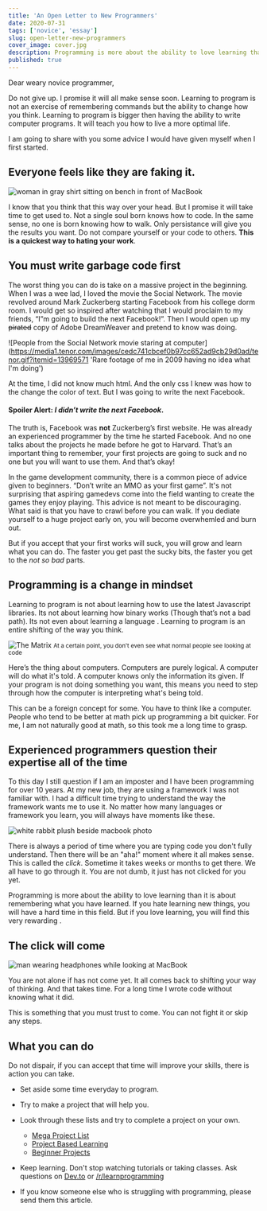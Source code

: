 ```yaml
---
title: 'An Open Letter to New Programmers'
date: 2020-07-31
tags: ['novice', 'essay']
slug: open-letter-new-programmers
cover_image: cover.jpg
description: Programming is more about the ability to love learning than it is about remembering what you have learned
published: true
---
```


Dear weary novice programmer,

Do not give up. I promise it will all make sense soon. Learning to program is not an exercise of remembering commands but the ability to change how you think. Learning to program is bigger then having the ability to write computer programs. It will teach you how to live a more optimal life.

I am going to share with you some advice I would have given myself when I first started.

## Everyone feels like they are faking it.

![woman in gray shirt sitting on bench in front of MacBook](faking-it.jpg 'Photo by Christin Hume')

I know that you think that this way over your head. But I promise it will take time to get used to. Not a single soul born knows how to code. In the same sense, no one is born knowing how to walk. Only persistance will give you the results you want. Do not compare yourself or your code to others. **This is a quickest way to hating your work**.

## You must write garbage code first

The worst thing you can do is take on a massive project in the beginning. When I was a wee lad, I loved the movie the Social Network. The movie revolved around Mark Zuckerberg starting Facebook from his college dorm room. I would get so inspired after watching that I would proclaim to my friends, “I”m going to build the next Facebook!”. Then I would open up my ~~pirated~~ copy of Adobe DreamWeaver and pretend to know was doing.

![People from the Social Network   movie staring at computer](https://media1.tenor.com/images/cedc741cbcef0b97cc652ad9cb29d0ad/tenor.gif?itemid=13969571 'Rare footage of me in 2009 having no idea what I'm doing')

At the time, I did not know much html. And the only css I knew was how to the change the color of text. But I was going to write the next Facebook.

#### Spoiler Alert: _I didn’t write the next Facebook_.

The truth is, Facebook was **not** Zuckerberg’s first website. He was already an experienced programmer by the time he started Facebook. And no one talks about the projects he made before he got to Harvard. That’s an important thing to remember, your first projects are going to suck and no one but you will want to use them. And that’s okay!

In the game development community, there is a common piece of advice given to beginners. “Don’t write an MMO as your first game”. It's not surprising that aspiring gamedevs come into the field wanting to create the games they enjoy playing. This advice is not meant to be discouraging. What said is that you have to crawl before you can walk. If you dediate yourself to a huge project early on, you will become overwhemled and burn out.

But if you accept that your first works will suck, you will grow and learn what you can do. The faster you get past the sucky bits, the faster you get to the _not so bad_ parts.

## Programming is a change in mindset

Learning to program is not about learning how to use the latest Javascript libraries. Its not about learning how binary works (Though that’s not a bad path). Its not even about learning a language . Learning to program is an entire shifting of the way you think.

![The Matrix](https://media1.tenor.com/images/5505bcb204761c1f9c979a085d5fd4ec/tenor.gif?itemid=8390287)
<small>
At a certain point, you don't even see what normal people see looking at code
</small>

Here’s the thing about computers. Computers are purely logical. A computer will do what it's told. A computer knows only the information its given. If your program is not doing something you want, this means you need to step through how the computer is interpreting what's being told.

This can be a foreign concept for some. You have to think like a computer. People who tend to be better at math pick up programming a bit quicker. For me, I am not naturally good at math, so this took me a long time to grasp.

## Experienced programmers question their expertise all of the time

To this day I still question if I am an imposter and I have been programming for over 10 years. At my new job, they are using a framework I was not familiar with. I had a difficult time trying to understand the way the framework wants me to use it. No matter how many languages or framework you learn, you will always have moments like these.

![white rabbit plush beside macbook photo](question-cat.jpg 'Photo by Outer Digit')

There is always a period of time where you are typing code you don't fully understand. Then there will be an "aha!" moment where it all makes sense. This is called the _click_. Sometime it takes weeks or months to get there. We all have to go through it. You are not dumb, it just has not clicked for you yet.

Programming is more about the ability to love learning than it is about remembering what you have learned. If you hate learning new things, you will have a hard time in this field. But if you love learning, you will find this very rewarding .

## The click will come

![man wearing headphones while looking at MacBook](conclusion.jpg 'Photo by Miguelangel Miquelena')

You are not alone if has not come yet. It all comes back to shifting your way of thinking. And that takes time. For a long time I wrote code without knowing what it did.

This is something that you must trust to come. You can not fight it or skip any steps.

## What you can do

Do not dispair, if you can accept that time will improve your skills, there is action you can take.

- Set aside some time everyday to program.

- Try to make a project that will help you.
- Look through these lists and try to complete a project on your own.
  - [Mega Project List](https://github.com/karan/Projects)
  - [Project Based Learning](https://github.com/tuvtran/project-based-learning)
  - [Beginner Projects](https://github.com/jorgegonzalez/beginner-projects)
- Keep learning. Don't stop watching tutorials or taking classes. Ask questions on [Dev.to](https://dev.to) or [/r/learnprogramming](https://reddit.com/r/learnprogramming)
- If you know someone else who is struggling with programming, please send them this article.

<!-- <SubscribeForm title="One last thing you can do">
You could subscribe to my newsletter. I have made it my goal to write monthly articles to help programmers with the topics that <i>no one</i> is talking about. This includes <strong>mental health, burnout, and self care</strong>.  I will <strong>never</strong> spam you and you can unsubscribe at any time.
</SubscribeForm> -->
